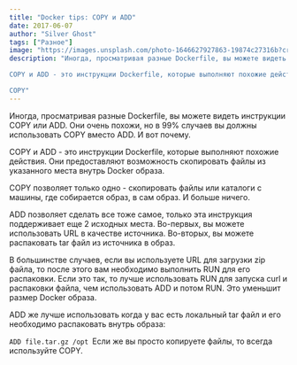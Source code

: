 ```yaml
---
title: "Docker tips: COPY и ADD"
date: 2017-06-07
author: "Silver Ghost"
tags: ["Разное"]
image: "https://images.unsplash.com/photo-1646627927863-19874c27316b?crop&#x3D;entropy&amp;cs&#x3D;tinysrgb&amp;fit&#x3D;max&amp;fm&#x3D;jpg&amp;ixid&#x3D;M3wxMTc3M3wwfDF8c2VhcmNofDZ8fGRvY2tlcnxlbnwwfHx8fDE3Mzk4MDM2MDh8MA&amp;ixlib&#x3D;rb-4.0.3&amp;q&#x3D;80&amp;w&#x3D;2000"
description: "Иногда, просматривая разные Dockerfile, вы можете видеть инструкции COPY или ADD. Они очень похожи, но в 99% случаев вы должны использовать COPY вместо ADD. И вот почему.

COPY и ADD - это инструкции Dockerfile, которые выполняют похожие действия. Они предоставляют возможность скопировать файлы из указанного места внутрь Docker образа.

COPY"
---
```


Иногда, просматривая разные Dockerfile, вы можете видеть инструкции COPY или ADD. Они очень похожи, но в 99% случаев вы должны использовать COPY вместо ADD. И вот почему.

COPY и ADD - это инструкции Dockerfile, которые выполняют похожие действия. Они предоставляют возможность скопировать файлы из указанного места внутрь Docker образа.

COPY позволяет только одно - скопировать файлы или каталоги с машины, где собирается образ, в сам образ. И больше ничего.

ADD позволяет сделать все тоже самое, только эта инструкция поддерживает еще 2 исходных места. Во-первых, вы можете использовать URL в качестве источника. Во-вторых, вы можете распаковать tar файл из источника в образ.

В большинстве случаев, если вы используете URL для загрузки zip файла, то после этого вам необходимо выполнить RUN для его распаковки. Если это так, то лучше использовать RUN для запуска curl и распаковки файла, чем использовать ADD и потом RUN. Это уменьшит размер Docker образа.

ADD же лучше использовать когда у вас есть локальный tar файл и его необходимо распаковать внутрь образа:

`ADD file.tar.gz /opt
`Если же вы просто копируете файлы, то всегда используйте COPY.
